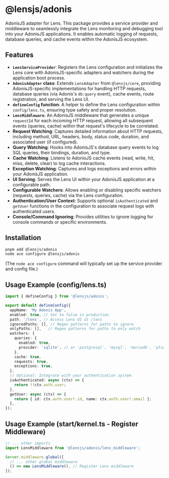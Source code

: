 # @lensjs/adonis

AdonisJS adapter for Lens. This package provides a service provider and middleware to seamlessly integrate the Lens monitoring and debugging tool into your AdonisJS applications. It enables automatic logging of requests, database queries, and cache events within the AdonisJS ecosystem.

## Features

*   **`LensServiceProvider`**: Registers the Lens configuration and initializes the Lens core with AdonisJS-specific adapters and watchers during the application boot process.
*   **`AdonisAdapter` class**: Extends `LensAdapter` from `@lensjs/core`, providing AdonisJS-specific implementations for handling HTTP requests, database queries (via Adonis's `db:query` event), cache events, route registration, and serving the Lens UI.
*   **`defineConfig` function**: A helper to define the Lens configuration within `config/lens.ts`, ensuring type safety and proper resolution.
*   **`LensMiddleware`**: An AdonisJS middleware that generates a unique `requestId` for each incoming HTTP request, allowing all subsequent events (queries, cache) within that request's lifecycle to be correlated.
*   **Request Watching**: Captures detailed information about HTTP requests, including method, URL, headers, body, status code, duration, and associated user (if configured).
*   **Query Watching**: Hooks into AdonisJS's database query events to log SQL queries, their bindings, duration, and type.
*   **Cache Watching**: Listens to AdonisJS cache events (read, write, hit, miss, delete, clear) to log cache interactions.
*   **Exception Watching**: Captures and logs exceptions and errors within your AdonisJS application.
*   **UI Serving**: Serves the Lens UI within your AdonisJS application at a configurable path.
*   **Configurable Watchers**: Allows enabling or disabling specific watchers (requests, queries, cache) via the Lens configuration.
*   **Authentication/User Context**: Supports optional `isAuthenticated` and `getUser` functions in the configuration to associate request logs with authenticated users.
*   **Console/Command Ignoring**: Provides utilities to ignore logging for console commands or specific environments.

## Installation

```bash
pnpm add @lensjs/adonis
node ace configure @lensjs/adonis
```
(The `node ace configure` command will typically set up the service provider and config file.)

## Usage Example (config/lens.ts)

```typescript
import { defineConfig } from '@lensjs/adonis';

export default defineConfig({
  appName: 'My Adonis App',
  enabled: true, // Set to false in production
  path: '/lens', // Access Lens UI at /lens
  ignoredPaths: [], // Regex patterns for paths to ignore
  onlyPaths: [],   // Regex patterns for paths to only watch
  watchers: {
    queries: {
      enabled: true,
      provider: 'sqlite', // or 'postgresql', 'mysql', 'mariadb', 'plsql', 'transactsql'
    },
    cache: true,
    requests: true,
    exceptions: true,
  },
  // Optional: Integrate with your authentication system
  isAuthenticated: async (ctx) => {
    return !!ctx.auth.user;
  },
  getUser: async (ctx) => {
    return { id: ctx.auth.user!.id, name: ctx.auth.user!.email };
  },
});
```

## Usage Example (start/kernel.ts - Register Middleware)

```typescript
// ... other imports
import LensMiddleware from '@lensjs/adonis/lens_middleware';

Server.middleware.global([
  // ... other global middleware
  () => new LensMiddleware(), // Register Lens middleware
]);
```
